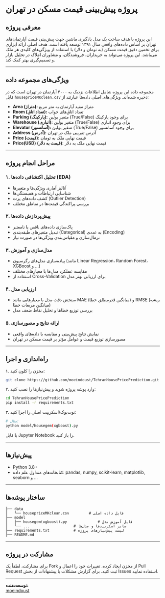 # پروژه پیش‌بینی قیمت مسکن در تهران

## معرفی پروژه
این پروژه با هدف ساخت یک مدل یادگیری ماشین جهت پیش‌بینی قیمت آپارتمان‌های تهران بر اساس داده‌های واقعی سال ۱۳۹۱ توسعه یافته است. هدف اصلی ارائه ابزاری برای تخمین دقیق قیمت مسکن (به تومان و دلار) با استفاده از ویژگی‌های کلیدی هر ملک می‌باشد. این پروژه می‌تواند به خریداران، فروشندگان، و مشاوران املاک در تحلیل بازار و تصمیم‌گیری بهتر کمک کند.

---

## ویژگی‌های مجموعه داده
مجموعه داده این پروژه شامل اطلاعات نزدیک به ۴۰۰۰ آپارتمان در تهران است که در فایل `housepriceMKclean.csv` ذخیره شده‌اند. ویژگی‌های اصلی داده‌ها عبارتند از:

- **Area (متراژ):** متراژ مفید آپارتمان به متر مربع  
- **Room (تعداد اتاق):** تعداد اتاق‌های خواب  
- **Parking (پارکینگ):** متغیر بولین (True/False) برای وجود پارکینگ  
- **Warehouse (انباری):** متغیر بولین (True/False) برای وجود انباری  
- **Elevator (آسانسور):** متغیر بولین (True/False) برای وجود آسانسور  
- **Address (آدرس):** آدرس تقریبی ملک در تهران  
- **Price (قیمت):** قیمت نهایی ملک به تومان  
- **Price(USD) (قیمت به دلار):** قیمت نهایی ملک به دلار  

---

## مراحل انجام پروژه

### ۱. تحلیل اکتشافی داده‌ها (EDA)
- آنالیز آماری ویژگی‌ها و متغیرها
- شناسایی ارتباطات و همبستگی‌ها
- کشف داده‌های پرت (Outlier Detection)
- بررسی پراکندگی قیمت‌ها در مناطق مختلف

### ۲. پیش‌پردازش داده‌ها
- پاک‌سازی داده‌های ناقص یا نامعتبر
- تبدیل متغیرهای طبقه‌بندی (Categorical) به عددی (Encoding)
- نرمال‌سازی و مقیاس‌بندی ویژگی‌ها در صورت نیاز

### ۳. مدل‌سازی و آموزش
- پیاده‌سازی مدل‌های رگرسیون (مانند Linear Regression، Random Forest، XGBoost و ...)
- مقایسه عملکرد مدل‌ها با معیارهای مختلف
- استفاده از Cross-Validation برای ارزیابی بهتر مدل

### ۴. ارزیابی مدل
- سنجش دقت مدل با معیارهایی مانند MAE (میانگین قدرمطلق خطا) و RMSE (ریشه میانگین مربعات خطا)
- بررسی توزیع خطاها و تحلیل نقاط ضعف مدل

### ۵. ارائه نتایج و مصورسازی
- نمایش نتایج پیش‌بینی و مقایسه با داده‌های واقعی
- مصورسازی توزیع قیمت و عوامل مؤثر بر قیمت مسکن در تهران

---

## راه‌اندازی و اجرا

۱. مخزن را کلون کنید:
```bash
git clone https://github.com/moeindoust/TehranHousePricePrediction.git
```

۲. وارد پوشه پروژه شوید و پیش‌نیازها را نصب کنید:
```bash
cd TehranHousePricePrediction
pip install -r requirements.txt
```

۳. نوت‌بوک/اسکریپت اصلی را اجرا کنید:
```bash
# مثال:
python model/housegem(xgboost).py
```
یا فایل Jupyter Notebook را باز کنید.

---

## پیش‌نیازها

- Python 3.8+
- کتابخانه‌های متداول علم داده: pandas, numpy, scikit-learn, matplotlib, seaborn و ...

---

## ساختار پوشه‌ها

```
├── data
│   └── housepriceMKclean.csv         # فایل داده اصلی
├── model
│   ├── housegem(xgboost).py              # فایل آموزش مدل
│   └── ...                    # سایر اسکریپت‌ها و مدل‌ها
├── requirements.txt           # لیست پیش‌نیازهای پروژه
├── README.md
```

---

## مشارکت در پروژه
برای مشارکت، لطفاً یک Fork از مخزن ایجاد کرده، تغییرات خود را اعمال و Pull Request ثبت کنید. برای گزارش مشکلات یا پیشنهادات از بخش Issues استفاده نمایید.



---

**توسعه‌دهنده:**  
[moeindoust](https://github.com/moeindoust)
